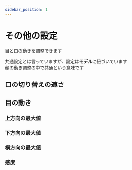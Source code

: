 ```yaml
---
sidebar_position: 1
---
```

# その他の設定

目と口の動きを調整できます  

共通設定とは言っていますが、設定は**モデル**に紐づいています  
顔の動き調整の中で共通という意味です

## 口の切り替えの速さ

## 目の動き

### 上方向の最大値

### 下方向の最大値

### 横方向の最大値

### 感度

